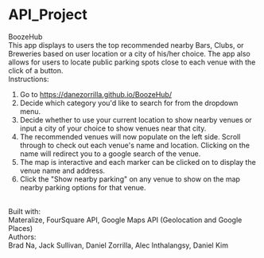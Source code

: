 # API_Project

BoozeHub
<br>
This app displays to users the top recommended nearby Bars, Clubs, or Breweries based on user location or a city of his/her choice. The app also allows for users to locate public parking spots close to each venue with the click of a button.
<br>
Instructions:<br>
1. Go to https://danezorrilla.github.io/BoozeHub/<br>
2. Decide which category you'd like to search for from the dropdown menu.<br>
3. Decide whether to use your current location to show nearby venues or input a city of your choice to show venues near that city. <br>
4. The recommended venues will now populate on the left side. Scroll through to check out each venue's name and location. Clicking on the name will redirect you to a google search of the venue.<br>
5. The map is interactive and each marker can be clicked on to display the venue name and address.<br>
6. Click the "Show nearby parking" on any venue to show on the map nearby parking options for that venue.<br>
<br>
Built with:<br>
Materalize, FourSquare API, Google Maps API (Geolocation and Google Places)
<br>
Authors:<br>
Brad Na, Jack Sullivan, Daniel Zorrilla, Alec Inthalangsy, Daniel Kim

